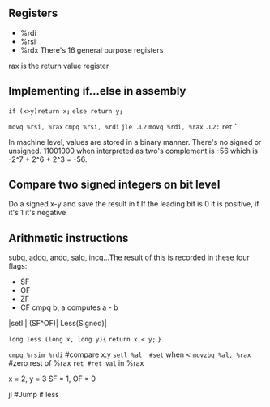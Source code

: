 ## Registers
- %rdi
- %rsi
- %rdx
There's 16 general purpose registers

rax is the return value register

## Implementing if...else in assembly
`if (x>y)return x;`
`else return y;`

<!--x in %rdi, y in %rsi-->

`movq %rsi, %rax` <!--y -> %rax-->
`cmpq %rsi, %rdi` <!--compare x and y-->
`jle .L2`  <!--jump when x is less or equal to y-->
`movq %rdi, %rax` <!--x -> rax we are returning x-->
`.L2:`
    `ret` <!--return the value in rax which is y in this case-->`

In machine level, values are stored in a binary manner. 
There's no signed or unsigned.
11001000 when interpreted as two's complement is -56 which is 
-2^7 + 2^6 + 2^3 = -56. <!--Review lecture 0-->

## Compare two signed integers on bit level
Do a signed x-y and save the result in t
If the leading bit is 0 it is positive, if it's 1 it's negative

## Arithmetic instructions
subq, addq, andq, salq, incq...The result of this is recorded in these four flags:
- SF
- OF
- ZF
- CF
cmpq b, a computes a - b

|setl | (SF^OF)| Less(Signed)|

`long less (long x, long y){`
    `return x < y;`
`}`

`cmpq %rsim %rdi` #compare x:y
`setl %al  #set` when <
`movzbq %al, %rax` #zero rest of %rax
`ret #ret val` in %rax

x = 2, y = 3
SF = 1, OF = 0

jl #Jump if less